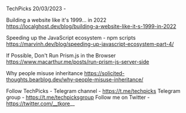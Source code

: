 TechPicks 20/03/2023 -

Building a website like it's 1999... in 2022
https://localghost.dev/blog/building-a-website-like-it-s-1999-in-2022

Speeding up the JavaScript ecosystem - npm scripts
https://marvinh.dev/blog/speeding-up-javascript-ecosystem-part-4/

If Possible, Don't Run Prism.js in the Browser
https://www.macarthur.me/posts/run-prism-js-server-side

Why people misuse inheritance
https://solicited-thoughts.bearblog.dev/why-people-misuse-inheritance/

Follow TechPicks -
Telegram channel - https://t.me/techpicks
Telegram group - https://t.me/techpicksgroup
Follow me on Twitter - https://twitter.com/__tkore__